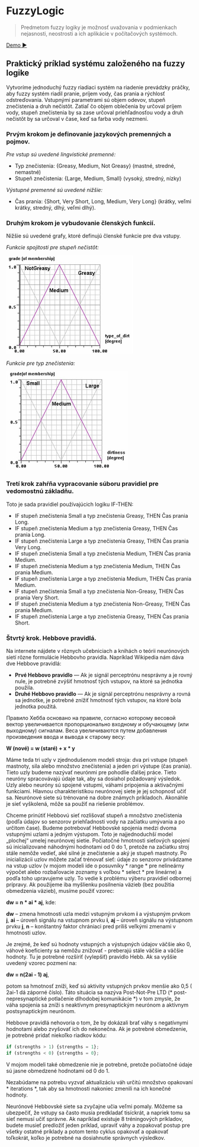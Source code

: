 # FuzzyLogic
>Predmetom fuzzy logiky je možnosť uvažovania v podmienkach nejasnosti, neostrosti a ich aplikácie v počítačových systémoch.

[Demo :arrow_forward:](https://adamtheiner.github.io/fuzzy/)

## Praktický príklad systému založeného na fuzzy logike
Vytvoríme jednoduchý fuzzy riadiaci systém na riadenie prevádzky práčky, aby fuzzy systém riadil pranie, príjem vody, čas prania a rýchlosť odstreďovania.
Vstupnými parametrami sú objem odevov, stupeň znečistenia a druh nečistôt. Zatiaľ čo objem oblečenia by určoval príjem vody, stupeň znečistenia by sa zase určoval priehľadnosťou vody a druh nečistôt by sa určoval v čase, keď sa farba vody nezmení.

### Prvým krokom je definovanie jazykových premenných a pojmov.

*Pre vstup sú uvedené lingvistické premenné:*

* Typ znečistenia: {Greasy, Medium, Not Greasy} (mastné, stredné, nemastné)
* Stupeň znečistenia: {Large, Medium, Small} (vysoký, stredný, nízky)

*Výstupné premenné sú uvedené nižšie:*

* Čas prania: {Short, Very Short, Long, Medium, Very Long} (krátky, veľmi krátky, stredný, dlhý, veľmi dlhý).

### Druhým krokom je vybudovanie členských funkcií.

Nižšie sú uvedené grafy, ktoré definujú členské funkcie pre dva vstupy.

*Funkcie spojitosti pre stupeň nečistôt:*

![Image greasy](https://github.com/adamtheiner/fuzzy/blob/master/files/fuzzy5.jpg?raw=true)

*Funkcie pre typ znečistenia:*

![Image mud](https://github.com/adamtheiner/fuzzy/blob/master/files/fuzzy4.jpg?raw=true)

### Tretí krok zahŕňa vypracovanie súboru pravidiel pre vedomostnú základňu.

Toto je sada pravidiel používajúcich logiku IF-THEN:

* IF stupeň znečistenia Small a typ znečistenia Greasy, THEN Čas prania Long.
* IF stupeň znečistenia Medium a typ znečistenia Greasy, THEN Čas prania Long.
* IF stupeň znečistenia Large a typ znečistenia Greasy, THEN Čas prania Very Long.
* IF stupeň znečistenia Small a typ znečistenia Medium, THEN Čas prania Medium.
* IF stupeň znečistenia Medium a typ znečistenia Medium, THEN Čas prania Medium.
* IF stupeň znečistenia Large a typ znečistenia Medium, THEN Čas prania Medium.
* IF stupeň znečistenia Small a typ znečistenia Non-Greasy, THEN Čas prania Very Short.
* IF stupeň znečistenia Medium a typ znečistenia Non-Greasy, THEN Čas prania Medium.
* IF stupeň znečistenia Large a typ znečistenia Greasy, THEN Čas prania Short.

### Štvrtý krok. Hebbove pravidlá.

Na internete nájdete v rôznych učebniciach a knihách o teórii neurónových sietí rôzne formulácie Hebbovho pravidla.
Napríklad Wikipedia nám dáva dve Hebbove pravidlá:
* **Prvé Hebbovo pravidlo** — Ak je signál perceptrónu nesprávny a je rovný nule, je potrebné zvýšiť hmotnosť tých vstupov, na ktoré sa jednotka použila.
* **Druhé Hebbovo pravidlo** — Ak je signál perceptrónu nesprávny a rovná sa jednotke, je potrebné znížiť hmotnosť tých vstupov, na ktoré bola jednotka použitá.

Правило Хебба основано на правиле, согласно которому 
весовой вектор увеличивается пропорционально входному и обучающему (или выходному) сигналам.
Веса увеличиваются путем добавления произведения ввода и вывода к старому весу:

**W (nové) = w (staré) + x * y**

Máme teda tri uzly v zjednodušenom modeli stroja: dva pri vstupe (stupeň mastnoty, sila alebo množstvo znečistenia) a jeden pri výstupe (čas prania). Tieto uzly budeme nazývať neurónmi pre pohodlie ďalšej práce.
Tieto neuróny spracovávajú údaje tak, aby sa dosiahol požadovaný výsledok. Uzly alebo neuróny sú spojené vstupmi, váhami pripojenia a aktivačnými funkciami.
Hlavnou charakteristikou neurónovej siete je jej schopnosť učiť sa. Neurónové siete sú trénované na dobre známych príkladoch. Akonáhle je sieť vyškolená, môže sa použiť na riešenie problémov.

Chceme prinútiť Hebbovú sieť rozlišovať stupeň a množstvo znečistenia (podľa údajov so senzorov priehľadnosti vody na začiatku umývania a po určitom čase). Budeme potrebovať Hebbovské spojenia medzi dvoma vstupnými uzlami a jedným výstupom. Toto je najjednoduchší model „plochej“ umelej neurónovej sietie. Počiatočné hmotnosti sieťových spojení sú inicializované náhodnými hodnotami od 0 do 1, pretože na začiatku stroj stále nemôže vedieť, aké silné je znečistenie a aký je stupeň mastnoty.
Po inicializácii uzlov môžete začať trénovať sieť: údaje zo senzorov privádzame na vstup uzlov (v mojom modeli ide o posuvníky * range * pre nelineárny výpočet alebo rozbaľovacie zoznamy s voľbou * select * pre lineárne) a podľa toho upravujeme uzly. To vedie k problému výberu pravidiel odbornej prípravy. Ak použijeme iba myšlienku posilnenia väzieb (bez použitia obmedzenia väzieb), musíme použiť vzorec:

**dw = n * ai * aj**, kde:

**dw** – zmena hmotnosti uzla medzi vstupným prvkom **i** a výstupným prvkom **j**,
**ai** – úroveň signálu na vstupnom prvku **i**,
**aj** – úroveň signálu na výstupnom prvku **j**,
**n** – konštantný faktor chrániaci pred príliš veľkými zmenami v hmotnosti uzlov.

Je zrejmé, že keď sú hodnoty vstupných a výstupných údajov väčšie ako 0, váhové koeficienty sa nemôžu znižovať - preberajú stále väčšie a väčšie hodnoty. Tu je potrebné rozšíriť (vylepšiť) pravidlo Hebb. Ak sa vyššie uvedený vzorec pozmení na:

**dw = n(2ai - 1) aj**,

potom sa hmotnosť zníži, keď sú aktivity vstupných prvkov menšie ako 0,5 ( 2ai-1 dá záporné číslo). Táto situácia sa nazýva Post-Not-Pre LTD (* post-nepresynaptické potlačenie dlhodobej komunikácie *) v tom zmysle, že váha spojenia sa zníži s neaktívnym presynaptickým neurónom a aktívnym postsynaptickým neurónom.

Hebbove pravidlá nehovoria o tom, že by dokázali brať váhy s negatívnymi hodnotami alebo zvyšovať ich do nekonečna. Ak je potrebné obmedzenie, je potrebné pridať niekoľko riadkov kódu:

```javascript
if (strengths > 1) {strengths = 1};
if (strengths < 0) {strengths = 0};
```

V mojom modeli také obmedzenie nie je potrebné, pretože počiatočné údaje sú jasne obmedzené hodnotami od 0 do 1.

Nezabúdame na potrebu vyzvať aktualizáciu váh určitú množstvo opakovaní * iterations *, tak aby sa hmotnosti nakoniec zmenili na ich konečné hodnoty.

Neurónové Hebbovské siete sa zvyčajne učia veľmi pomaly. Môžeme sa ubezpečiť, že vstupy sa často musia predkladať tisíckrát, a napriek tomu sa sieť nemusí učiť správne. Ak napríklad existuje 8 tréningových príkladov, budete musieť predložiť jeden príklad, upraviť váhy a zopakovať postup pre všetky ostatné príklady a potom tento cyklus opakovať a opakovať toľkokrát, koľko je potrebné na dosiahnutie správnych výsledkov.
